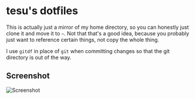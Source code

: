 # tesu's dotfiles
This is actually just a mirror of my home directory, so you can honestly just clone it and move it to `~`. Not that that's a good idea, because you probably just want to reference certain things, not copy the whole thing.

I use `gitdf` in place of `git` when committing changes so that the git directory is out of the way.

## Screenshot
![Screenshot](https://user-images.githubusercontent.com/840752/28496815-9d32b7d8-6f42-11e7-98f3-3d6743ce04b1.png)
